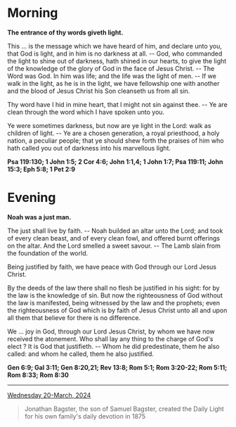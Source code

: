 # Morning

**The entrance of thy words giveth light.**
 
This ... is the message which we have heard of him, and declare unto you, that God is light, and in him is no darkness at all. -- God, who commanded the light to shine out of darkness, hath shined in our hearts, to give the light of the knowledge of the glory of God in the face of Jesus Christ. -- The Word was God. In him was life; and the life was the light of men. -- If we walk in the light, as he is in the light, we have fellowship one with another and the blood of Jesus Christ his Son cleanseth us from all sin.
 
Thy word have I hid in mine heart, that I might not sin against thee. -- Ye are clean through the word which I have spoken unto you.
 
Ye were sometimes darkness, but now are ye light in the Lord: walk as children of light. -- Ye are a chosen generation, a royal priesthood, a holy nation, a peculiar people; that ye should shew forth the praises of him who hath called you out of darkness into his marvellous light.  

**Psa 119:130; 1 John 1:5; 2 Cor 4:6; John 1:1,4; 1 John 1:7; Psa 119:11; John 15:3; Eph 5:8; 1 Pet 2:9**

# Evening

**Noah was a just man.**
 
The just shall live by faith. -- Noah builded an altar unto the Lord; and took of every clean beast, and of every clean fowl, and offered burnt offerings on the altar. And the Lord smelled a sweet savour. -- The Lamb slain from the foundation of the world.
 
Being justified by faith, we have peace with God through our Lord Jesus Christ.
 
By the deeds of the law there shall no flesh be justified in his sight: for by the law is the knowledge of sin. But now the righteousness of God without the law is manifested, being witnessed by the law and the prophets; even the righteousness of God which is by faith of Jesus Christ unto all and upon all them that believe for there is no difference.
 
We ... joy in God, through our Lord Jesus Christ, by whom we have now received the atonement. Who shall lay any thing to the charge of God's elect ? It is God that justifieth. -- Whom he did predestinate, them he also called: and whom he called, them he also justified.  

**Gen 6:9; Gal 3:11; Gen 8:20,21; Rev 13:8; Rom 5:1; Rom 3:20-22; Rom 5:11; Rom 8:33; Rom 8:30**

---

[Wednesday 20-March, 2024](https://t.me/s/daily_light)

> Jonathan Bagster, the son of Samuel Bagster, created the Daily Light for his own family's daily devotion in 1875

